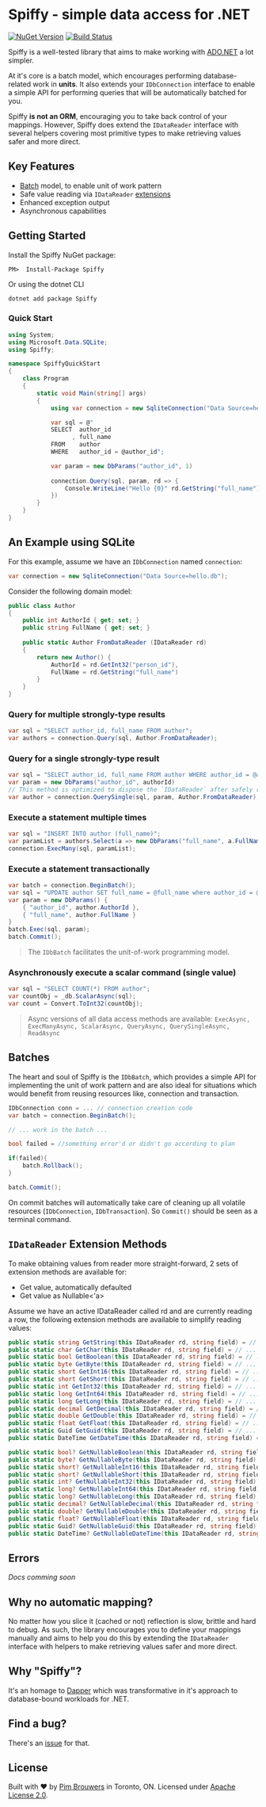 # Spiffy - simple data access for .NET 

[![NuGet Version](https://img.shields.io/nuget/v/Spiffy.svg)](https://www.nuget.org/packages/Spiffy)
[![Build Status](https://travis-ci.org/pimbrouwers/Spiffy.svg?branch=master)](https://travis-ci.org/pimbrouwers/Spiffy)

Spiffy is a well-tested library that aims to make working with [ADO.NET](https://docs.microsoft.com/en-us/dotnet/framework/data/adonet/ado-net-overview) a lot simpler. 

At it's core is a batch model, which encourages performing database-related work in **units**. It also extends your `IDbConnection` interface to enable a simple API for performing queries that will be automatically batched for you.

Spiffy **is not an ORM**, encouraging you to take back control of your mappings. However, Spiffy does extend the `IDataReader` interface with several helpers covering most primitive types to make retrieving values safer and more direct.

## Key Features
- [Batch](#batches) model, to enable unit of work pattern
- Safe value reading via `IDataReader` [extensions](#idatareader-extension-methods)
- Enhanced exception output
- Asynchronous capabilities

## Getting Started

Install the Spiffy NuGet package:

```
PM>  Install-Package Spiffy
```

Or using the dotnet CLI

```
dotnet add package Spiffy
```

### Quick Start

```csharp
using System;
using Microsoft.Data.SQLite;
using Spiffy;

namespace SpiffyQuickStart
{
    class Program
    {
        static void Main(string[] args)
        {
            using var connection = new SqliteConnection("Data Source=hello.db");

            var sql = @"
            SELECT  author_id
                  , full_name 
            FROM    author 
            WHERE   author_id = @author_id";

            var param = new DbParams("author_id", 1)
            
            connection.Query(sql, param, rd => {
                Console.WriteLine("Hello {0}" rd.GetString("full_name"));
            })
        }
    }
}


```

## An Example using SQLite

For this example, assume we have an `IDbConnection` named `connection`:

```csharp
var connection = new SqliteConnection("Data Source=hello.db");
```

Consider the following domain model:

```csharp
public class Author
{
    public int AuthorId { get; set; }
    public string FullName { get; set; }
        
    public static Author FromDataReader (IDataReader rd)
    {
        return new Author() {
            AuthorId = rd.GetInt32("person_id"),
            FullName = rd.GetString("full_name")
        }
    }
}
```

### Query for multiple strongly-type results

```csharp
var sql = "SELECT author_id, full_name FROM author";
var authors = connection.Query(sql, Author.FromDataReader);

```

### Query for a single strongly-type result

```csharp
var sql = "SELECT author_id, full_name FROM author WHERE author_id = @author_id";
var param = new DbParams("author_id", authorId)
// This method is optimized to dispose the `IDataReader` after safely reading the first `IDataRecord
var author = connection.QuerySingle(sql, param, Author.FromDataReader);
```

### Execute a statement multiple times

```csharp
var sql = "INSERT INTO author (full_name)";
var paramList = authors.Select(a => new DbParams("full_name", a.FullName));
connection.ExecMany(sql, paramList);
```

### Execute a statement transactionally

```csharp
var batch = connection.BeginBatch();
var sql = "UPDATE author SET full_name = @full_name where author_id = @author_id";
var param = new DbParams() {
    { "author_id", author.AuthorId },
    { "full_name", author.FullName }
}
batch.Exec(sql, param);
batch.Commit();
```

> The `IDbBatch` facilitates the unit-of-work programming model.

### Asynchronously execute a scalar command (single value)

```csharp
var sql = "SELECT COUNT(*) FROM author";
var countObj = _db.ScalarAsync(sql);                
var count = Convert.ToInt32(countObj);
```

> Async versions of all data access methods are available: `ExecAsync, ExecManyAsync, ScalarAsync, QueryAsync, QuerySingleAsync, ReadAsync`

## Batches

The heart and soul of Spiffy is the `IDbBatch`, which provides a simple API for implementing the unit of work pattern and are also ideal for situations which would benefit from reusing resources like, connection and transaction.

```csharp
IDbConnection conn = ... // connection creation code
var batch = connection.BeginBatch();

// ... work in the batch ...

bool failed = //something error'd or didn't go according to plan

if(failed){
    batch.Rollback();
}

batch.Commit();
```

On commit batches will automatically take care of cleaning up all volatile resources (`IDbConnection`, `IDbTransaction`). So `Commit()` should be seen as a terminal command.

## `IDataReader` Extension Methods

To make obtaining values from reader more straight-forward, 2 sets of extension methods are available for:

- Get value, automatically defaulted
- Get value as Nullable<'a>

Assume we have an active IDataReader called rd and are currently reading a row, the following extension methods are available to simplify reading values:

```csharp
public static string GetString(this IDataReader rd, string field) = // ...
public static char GetChar(this IDataReader rd, string field) = // ...
public static bool GetBoolean(this IDataReader rd, string field) = // ...
public static byte GetByte(this IDataReader rd, string field) = // ...
public static short GetInt16(this IDataReader rd, string field) = // ...
public static short GetShort(this IDataReader rd, string field) = // ...
public static int GetInt32(this IDataReader rd, string field) = // ...
public static long GetInt64(this IDataReader rd, string field) = // ...
public static long GetLong(this IDataReader rd, string field) = // ...
public static decimal GetDecimal(this IDataReader rd, string field) = // ...
public static double GetDouble(this IDataReader rd, string field) = // ...
public static float GetFloat(this IDataReader rd, string field) = // ...
public static Guid GetGuid(this IDataReader rd, string field) = // ...
public static DateTime GetDateTime(this IDataReader rd, string field) = // ...

public static bool? GetNullableBoolean(this IDataReader rd, string field) = // ...
public static byte? GetNullableByte(this IDataReader rd, string field) = // ...
public static short? GetNullableInt16(this IDataReader rd, string field) = // ...
public static short? GetNullableShort(this IDataReader rd, string field) = // ...
public static int? GetNullableInt32(this IDataReader rd, string field) = // ...
public static long? GetNullableInt64(this IDataReader rd, string field) = // ...
public static long? GetNullableLong(this IDataReader rd, string field) = // ...
public static decimal? GetNullableDecimal(this IDataReader rd, string field) = // ...
public static double? GetNullableDouble(this IDataReader rd, string field) = // ...
public static float? GetNullableFloat(this IDataReader rd, string field) = // ...
public static Guid? GetNullableGuid(this IDataReader rd, string field) = // ...
public static DateTime? GetNullableDateTime(this IDataReader rd, string field) = // ...
```

## Errors

_Docs comming soon_

## Why no automatic mapping?

No matter how you slice it (cached or not) reflection is slow, brittle and hard to debug. As such, the library encourages you to define your mappings manually and aims to help you do this by extending the `IDataReader` interface with helpers to make retrieving values safer and more direct.

## Why "Spiffy"?
It's an homage to [Dapper](https://github.com/StackExchange/Dapper) which was transformative in it's approach to database-bound workloads for .NET.

## Find a bug?

There's an [issue](https://github.com/pimbrouwers/Spiffy/issues) for that.

## License

Built with ♥ by [Pim Brouwers](https://github.com/pimbrouwers) in Toronto, ON. Licensed under [Apache License 2.0](https://github.com/pimbrouwers/Spiffy/blob/master/LICENSE).
